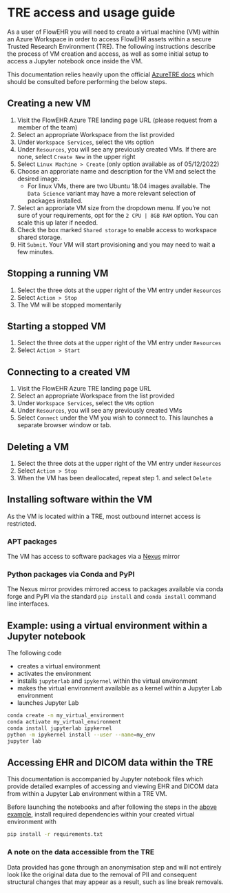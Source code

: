 TRE access and usage guide
================

As a user of FlowEHR you will need to create a virtual machine (VM)
within an Azure Workspace in order to access FlowEHR assets within a
secure Trusted Research Environment (TRE). The following instructions
describe the process of VM creation and access, as well as some initial
setup to access a Jupyter notebook once inside the VM.

This documentation relies heavily upon the official [AzureTRE
docs](https://microsoft.github.io/AzureTRE/using-tre/tre-for-research/using-vms/)
which should be consulted before performing the below steps.

## Creating a new VM

1.  Visit the FlowEHR Azure TRE landing page URL (please request from a
    member of the team)
2.  Select an appropriate Workspace from the list provided
3.  Under `Workspace Services`, select the `VMs` option
4.  Under `Resources`, you will see any previously created VMs. If there
    are none, select `Create New` in the upper right
5.  Select `Linux Machine > Create` (only option available as of
    05/12/2022)
6.  Choose an approriate name and description for the VM and select the
    desired image.
    - For linux VMs, there are two Ubuntu 18.04 images available. The
      `Data Science` variant may have a more relevant selection of
      packages installed.
7.  Select an approriate VM size from the dropdown menu. If you’re not
    sure of your requirements, opt for the `2 CPU | 8GB RAM` option. You
    can scale this up later if needed.
8.  Check the box marked `Shared storage` to enable access to workspace
    shared storage.
9.  Hit `Submit`. Your VM will start provisioning and you may need to
    wait a few minutes.

## Stopping a running VM

1.  Select the three dots at the upper right of the VM entry under
    `Resources`
2.  Select `Action > Stop`
3.  The VM will be stopped momentarily

## Starting a stopped VM

1.  Select the three dots at the upper right of the VM entry under
    `Resources`
2.  Select `Action > Start`

## Connecting to a created VM

1.  Visit the FlowEHR Azure TRE landing page URL
2.  Select an appropriate Workspace from the list provided
3.  Under `Workspace Services`, select the `VMs` option
4.  Under `Resources`, you will see any previously created VMs
5.  Select `Connect` under the VM you wish to connect to. This launches
    a separate browser window or tab.

## Deleting a VM

1.  Select the three dots at the upper right of the VM entry under
    `Resources`
2.  Select `Action > Stop`
3.  When the VM has been deallocated, repeat step 1. and select `Delete`

## Installing software within the VM

As the VM is located within a TRE, most outbound internet access is
restricted.

### APT packages

The VM has access to software packages via a
[Nexus](https://microsoft.github.io/AzureTRE/tre-templates/shared-services/nexus/)
mirror

### Python packages via Conda and PyPI

The Nexus mirror provides mirrored access to packages available via
conda forge and PyPI via the standard `pip install` and `conda install`
command line interfaces.

## Example: using a virtual environment within a Jupyter notebook

The following code

- creates a virtual environment
- activates the environment
- installs `jupyterlab` and `ipykernel` within the virtual environment  
- makes the virtual environment available as a kernel within a Jupyter
  Lab environment
- launches Jupyter Lab

``` bash
conda create -n my_virtual_environment
conda activate my_virtual_environment
conda install jupyterlab ipykernel
python -m ipykernel install --user --name=my_env
jupyter lab
```
## Accessing EHR and DICOM data within the TRE
This documentation is accompanied by Jupyter notebook files which provide detailed examples of accessing and viewing EHR and DICOM data from within a Jupyter Lab environment within a TRE VM.

Before launching the notebooks and after following the steps in the [above example](#example-using-a-virtual-environment-within-a-jupyter-notebook), install required dependencies within your created virtual environment with
```bash
pip install -r requirements.txt
```

### A note on the data accessible from the TRE

Data provided has gone through an anonymisation step and will not entirely look like the original data due to the removal of PII and consequent structural changes that may appear as a result, such as line break removals.






